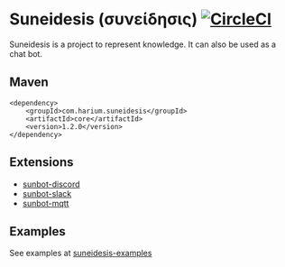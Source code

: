 Suneidesis (συνείδησις) [![CircleCI](https://circleci.com/gh/Harium/suneidesis.svg?style=svg)](https://circleci.com/gh/Harium/suneidesis)
=======================

Suneidesis is a project to represent knowledge. It can also be used as a chat bot.

## Maven
```
<dependency>
    <groupId>com.harium.suneidesis</groupId>
    <artifactId>core</artifactId>
    <version>1.2.0</version>
</dependency>
```

## Extensions

- [sunbot-discord](https://github.com/Harium/sunbot-discord/)
- [sunbot-slack](https://github.com/Harium/sunbot-slack/)
- [sunbot-mqtt](https://github.com/Harium/sunbot-mqtt/)

## Examples

See examples at [suneidesis-examples](https://github.com/Harium/suneidesis-examples/)
